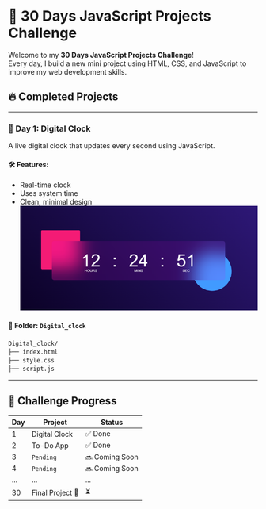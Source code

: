 # 🚀 30 Days JavaScript Projects Challenge

Welcome to my **30 Days JavaScript Projects Challenge**!  
Every day, I build a new mini project using HTML, CSS, and JavaScript to improve my web development skills.

## 🔥 Completed Projects

---

### 📅 Day 1: Digital Clock

A live digital clock that updates every second using JavaScript.

#### 🛠️ Features:
- Real-time clock
- Uses system time
- Clean, minimal design
![Digital Clock](Digital_clock/asssets/digital_clock.png) <!-- Replace with actual image -->
#### 📁 Folder: `Digital_clock`

```bash
Digital_clock/
├── index.html
├── style.css
├── script.js

```

---

## 📅 Challenge Progress

| Day | Project         | Status     |
|-----|------------------|------------|
| 1   | Digital Clock    | ✅ Done     |
| 2   | To-Do App        | ✅ Done     |
| 3   | `Pending`        | 🔜 Coming Soon |
| 4   | `Pending`        | 🔜 Coming Soon |
| ... | ...              | ...        |
| 30  | Final Project 🎯 | ⏳         |



